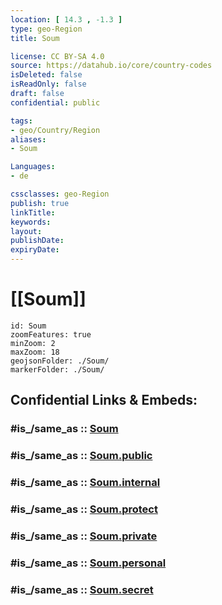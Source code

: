 ```yaml
---
location: [ 14.3 , -1.3 ] 
type: geo-Region
title: Soum

license: CC BY-SA 4.0
source: https://datahub.io/core/country-codes
isDeleted: false
isReadOnly: false
draft: false
confidential: public

tags:
- geo/Country/Region
aliases:
- Soum

Languages:
- de

cssclasses: geo-Region
publish: true
linkTitle: 
keywords: 
layout: 
publishDate: 
expiryDate: 
---
```


# [[Soum]] 

```leaflet
id: Soum
zoomFeatures: true 
minZoom: 2 
maxZoom: 18
geojsonFolder: ./Soum/
markerFolder: ./Soum/
```


## Confidential Links & Embeds: 

### #is_/same_as :: [Soum](/_Standards/Earth/Continent/Africa/Africa~West/Burkina_Faso/Regions~Burkina_Faso/Sahel/counties~Sahel/Soum.md) 

### #is_/same_as :: [Soum.public](/_public/Earth/Continent/Africa/Africa~West/Burkina_Faso/Regions~Burkina_Faso/Sahel/counties~Sahel/Soum.public.md) 

### #is_/same_as :: [Soum.internal](/_internal/Earth/Continent/Africa/Africa~West/Burkina_Faso/Regions~Burkina_Faso/Sahel/counties~Sahel/Soum.internal.md) 

### #is_/same_as :: [Soum.protect](/_protect/Earth/Continent/Africa/Africa~West/Burkina_Faso/Regions~Burkina_Faso/Sahel/counties~Sahel/Soum.protect.md) 

### #is_/same_as :: [Soum.private](/_private/Earth/Continent/Africa/Africa~West/Burkina_Faso/Regions~Burkina_Faso/Sahel/counties~Sahel/Soum.private.md) 

### #is_/same_as :: [Soum.personal](/_personal/Earth/Continent/Africa/Africa~West/Burkina_Faso/Regions~Burkina_Faso/Sahel/counties~Sahel/Soum.personal.md) 

### #is_/same_as :: [Soum.secret](/_secret/Earth/Continent/Africa/Africa~West/Burkina_Faso/Regions~Burkina_Faso/Sahel/counties~Sahel/Soum.secret.md)

